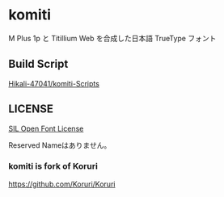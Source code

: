 # komiti
M Plus 1p と Titillium Web を合成した日本語 TrueType フォント

## Build Script
[Hikali-47041/komiti-Scripts](https://github.com/Hikali-47041/komiti-Scripts)

## LICENSE
[SIL Open Font License](OFL.txt)

Reserved Nameはありません。

### komiti is fork of Koruri
https://github.com/Koruri/Koruri



